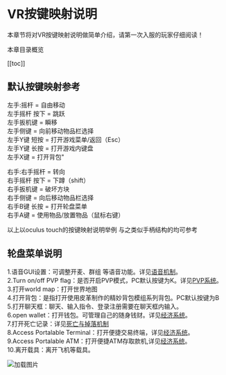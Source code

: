 # VR按键映射说明

本章节将对VR按键映射说明做简单介绍，请第一次入服的玩家仔细阅读！

本章目录概览

[[toc]]

## 默认按键映射参考

左手:摇杆 = 自由移动<br>
左手摇杆 按下 = 跳跃<br>
左手扳机键 = 瞬移<br>
左手侧键 = 向前移动物品栏选择<br>
左手Y键 短按 = 打开游戏菜单/返回（Esc）<br>
左手Y键 长按 = 打开游戏内键盘<br>
左手X键 = 打开背包"<br>

右手:右手摇杆 = 转向<br>
右手摇杆 按下 = 下蹲（shift）<br>
右手扳机键 = 破坏方块<br>
右手侧键 = 向后移动物品栏选择<br>
右手B键 长按 = 打开轮盘菜单<br>
右手A键 = 使用物品/放置物品（鼠标右键）<br>

以上以oculus touch的按键映射说明举例 与之类似手柄结构的均可参考

## 轮盘菜单说明

1.语音GUI设置：可调整开麦、群组 等语音功能。详见[语音机制](voice.md)。<br>
2.Turn on/off PVP flag：是否开启PVP模式，PC默认按键为K。详见[PVP系统](pvp.md)。<br>
3.打开world map：打开世界地图<br>
4.打开背包：是指打开使用皮革制作的精妙背包模组系列背包。PC默认按键为B<br>
5.打开聊天框：聊天、输入指令、登录注册需要在聊天框内输入。<br>
6.open wallet：打开钱包。可管理自己的随身钱财。详见[经济系统](/eco.md)。<br>
7.打开死亡记录：详见[死亡与掉落机制](/dead.md)<br>
8.Access Portalable Terminal：打开便捷交易终端，详见[经济系统](/eco.md)。<br>
9.Access Portalable ATM：打开便捷ATM存取款机,详见[经济系统](/eco.md)。<br>
10.离开载具：离开飞机等载具。<br>

![加载图片](/img/lunpan.webp)